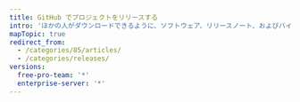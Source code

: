 ```yaml
---
title: GitHub でプロジェクトをリリースする
intro: 'ほかの人がダウンロードできるように、ソフトウェア、リリースノート、およびバイナリファイルをパッケージ化したリリースを作成できます。'
mapTopic: true
redirect_from:
  - /categories/85/articles/
  - /categories/releases/
versions:
  free-pro-team: '*'
  enterprise-server: '*'
---
```


